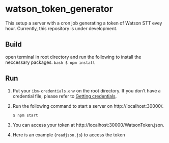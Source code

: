 # watson_token_generator
This setup a server with a cron job generating a token of Watson STT evey hour.
Currently, this repository is under development. 

## Build
open terminal in root directory and run the following to install the neccessary packages.
    ```bash
    $ npm install
    ```

## Run
1. Put your `ibm-credentials.env` on the root directory. If you don't have a credential file, please refer to [Getting credentials](https://github.com/watson-developer-cloud/node-sdk#getting-credentials).

2. Run the following command to start a server on http://localhost:30000/.
    ```bash
    $ npm start
    ```

3. You can access your token at http://localhost:30000/WatsonToken.json.

4. Here is an example (`readjson.js`) to access the token